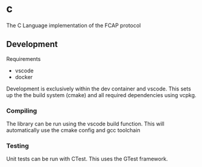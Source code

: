 # c
The C Language implementation of the FCAP protocol

## Development
Requirements
* vscode
* docker

Development is exclusively within the dev container and vscode. This sets up the the build system (cmake) and all required dependencies using vcpkg.

### Compiling
The library can be run using the vscode build function. This will automatically use the cmake config and gcc toolchain

### Testing
Unit tests can be run with CTest. This uses the GTest framework.